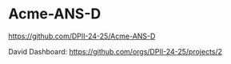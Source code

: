 # Acme-ANS-D
https://github.com/DPII-24-25/Acme-ANS-D

David Dashboard: https://github.com/orgs/DPII-24-25/projects/2
